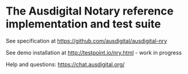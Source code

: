 # The Ausdigital Notary reference implementation and test suite


See specification at https://github.com/ausdigital/ausdigital-nry

See demo installation at http://testpoint.io/nry.html - work in progress

Help and questions: https://chat.ausdigital.org/
